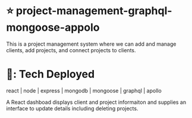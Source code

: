 # :star: project-management-graphql-mongoose-appolo
This is a project management system where we can add and manage clients, add projects, and connect projects to clients. 


# 💪: Tech Deployed
react | node | express | mongodb | mongoose | graphql | apollo

A React dashboad displays client and project informaiton and supplies an interface to update details including deleting projects.
